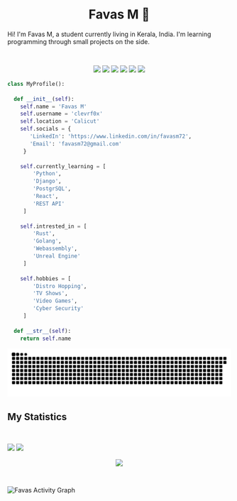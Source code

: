 <h1 align="center">
  <b>Favas M 👋</b>
</h1>

Hi! I'm Favas M, a student currently living in Kerala, India. I'm learning programming through small projects  on the side.

<br>

<p>
<div align="center">
  <img src="https://img.shields.io/badge/-HTML-c58545?style=for-the-badge&logo=html5&logoColor=c58545&labelColor=282828">
  <img src="https://img.shields.io/badge/-CSS-d1a01f?style=for-the-badge&logo=css3&logoColor=d1a01f&labelColor=282828">
  <img src="https://img.shields.io/badge/-Python-98b982?style=for-the-badge&logo=python&logoColor=98b982&labelColor=282828">
  <img src="https://img.shields.io/badge/-JavaScript-7c6f64?style=for-the-badge&logo=javascript&logoColor=7c6f64&labelColor=282828">
  <img src="https://img.shields.io/badge/-Django-458588?style=for-the-badge&logo=django&logoColor=458588&labelColor=282828">
  <img src="https://img.shields.io/badge/-Postgresql-b57654?style=for-the-badge&logo=postgresql&logoColor=b57654&labelColor=282828">
  
</div>
</p>

```python
class MyProfile():
  
  def __init__(self):
    self.name = 'Favas M'
    self.username = 'clevrf0x'
    self.location = 'Calicut'
    self.socials = {
       'LinkedIn': 'https://www.linkedin.com/in/favasm72',
       'Email': 'favasm72@gmail.com'
     }
     
    self.currently_learning = [
        'Python',
        'Django',
        'PostgrSQL',
        'React',
        'REST API'
     ]
    
    self.intrested_in = [
        'Rust',
        'Golang',
        'Webassembly',
        'Unreal Engine'
     ]
    
    self.hobbies = [
        'Distro Hopping',
        'TV Shows',
        'Video Games',
        'Cyber Security'
     ]
  
  def __str__(self):
    return self.name

```


![snake gif](https://github.com/TekyaygilFethi/TekyaygilFethi/blob/output/github-contribution-grid-snake.svg)

## My Statistics

<br/>
<p align="left">
  <img width="49.5%" src="https://github-readme-stats.vercel.app/api?username=clevrf0x&show_icons=true&theme=gruvbox&hide_border=true" />
    <img width="49.5%" src="https://github-readme-streak-stats.herokuapp.com/?user=clevrf0x&theme=gruvbox&hide_border=true" />
  </a>
</p>

<p align="center">
<img align="center" width="49.5%" src="https://github-readme-stats.vercel.app/api/top-langs/?username=clevrf0x&layout=compact&theme=gruvbox&langs_count=10&hide_border=true" />
</p>

<br>

![Favas Activity Graph](https://activity-graph.herokuapp.com/graph?username=clevrf0x&custom_title=Favas's%20Contribution%20Graph&theme=gruvbox&bg_color=282828&hide_border=true&line=d1a01f&point=c58545)
